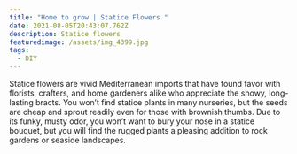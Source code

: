 ```yaml
---
title: "Home to grow | Statice Flowers "
date: 2021-08-05T20:43:07.762Z
description: Statice flowers
featuredimage: /assets/img_4399.jpg
tags:
  - DIY
---
```

Statice flowers are vivid Mediterranean imports that have found favor with florists, crafters, and home gardeners alike who appreciate the showy, long-lasting bracts. You won’t find statice plants in many nurseries, but the seeds are cheap and sprout readily even for those with brownish thumbs. Due to its funky, musty odor, you won’t want to bury your nose in a statice bouquet, but you will find the rugged plants a pleasing addition to rock gardens or seaside landscapes.